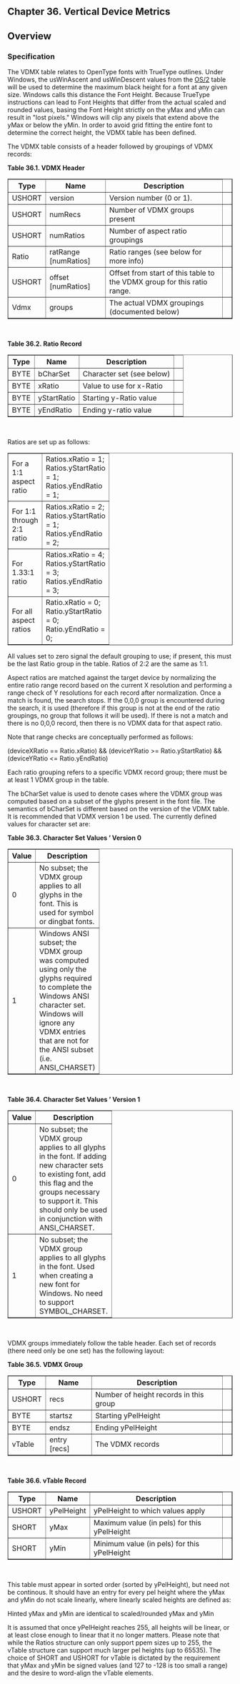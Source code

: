 <div xmlns="http://www.w3.org/1999/xhtml" role="" class="chapter"><div class="titlepage"><div><div><h2 class="title"><a name="chapter.VDMX"></a>Chapter 36. Vertical Device Metrics</h2></div></div></div><div role="fragment" class="section"><div class="titlepage"><div><div><h2 class="title" style="clear: both"><a name="idm114621842176"></a>Overview</h2></div></div></div><div role="specification" class="section"><div class="titlepage"><div><div><h3 class="title"><a name="section.36.1.1"></a>Specification</h3></div></div></div><p role="">The VDMX table relates to OpenType fonts with TrueType
        outlines. Under Windows, the usWinAscent and usWinDescent
        values from the <a role="" class="link" href="chapter.OS2.md" title="Chapter 11. OS/2 - OS/2 and Windows Metrics">OS/2</a> table will be used to
        determine the maximum black height for a font at any given
        size. Windows calls this distance the Font Height. Because
        TrueType instructions can lead to Font Heights that differ
        from the actual scaled and rounded values, basing the Font
        Height strictly on the yMax and yMin can result in "lost
        pixels."  Windows will clip any pixels that extend above the
        yMax or below the yMin. In order to avoid grid fitting the
        entire font to determine the correct height, the VDMX table
        has been defined.</p><p role="">The VDMX table consists of a header followed by
          groupings of VDMX records:</p><div class="table"><a name="idm114621838208"></a><p class="title"><strong>Table 36.1. VDMX Header</strong></p><div class="table-contents"><table role="" class="table" summary="VDMX Header" border="1"><colgroup><col/><col/><col/><col/></colgroup><thead><tr><th role="">Type</th><th role="">Name</th><th role="">Description</th><td class="auto-generated"> </td></tr></thead><tbody><tr><td role="">USHORT</td><td role="">version</td><td role="">Version number (0 or 1).</td><td class="auto-generated"> </td></tr><tr><td role="">USHORT</td><td role="">numRecs</td><td role="">Number of VDMX groups present</td><td class="auto-generated"> </td></tr><tr><td role="">USHORT</td><td role="">numRatios</td><td role="">Number of aspect ratio
              groupings</td><td class="auto-generated"> </td></tr><tr><td role="">Ratio</td><td role="">ratRange [numRatios]</td><td role="">Ratio ranges (see below for more
              info)</td><td class="auto-generated"> </td></tr><tr><td role="">USHORT</td><td role="">offset [numRatios]</td><td role="">Offset from start of this table to the VDMX
              group for this ratio range.</td><td class="auto-generated"> </td></tr><tr><td role="">Vdmx</td><td role="">groups</td><td role="">The actual VDMX groupings (documented below)
                </td><td class="auto-generated"> </td></tr></tbody></table></div></div><br class="table-break"/><div class="table"><a name="idm114621826880"></a><p class="title"><strong>Table 36.2. Ratio Record</strong></p><div class="table-contents"><table role="" class="table" summary="Ratio Record" border="1"><colgroup><col/><col/><col/><col/></colgroup><thead><tr><th role="">Type</th><th role="">Name</th><th role="">Description</th><td class="auto-generated"> </td></tr></thead><tbody><tr><td role="">BYTE</td><td role="">bCharSet</td><td role="">Character set (see below)</td><td class="auto-generated"> </td></tr><tr><td role="">BYTE</td><td role="">xRatio</td><td role="">Value to use for x-Ratio</td><td class="auto-generated"> </td></tr><tr><td role="">BYTE</td><td role="">yStartRatio</td><td role="">Starting y-Ratio value</td><td class="auto-generated"> </td></tr><tr><td role="">BYTE</td><td role="">yEndRatio</td><td role="">Ending y-ratio value</td><td class="auto-generated"> </td></tr></tbody></table></div></div><br class="table-break"/><p role="">Ratios are set up as follows:</p><div class="informaltable"><table role="" class="informaltable" border="1"><colgroup><col width="3cm"/><col width="3cm"/></colgroup><tbody><tr><td role="">For a 1:1 aspect ratio</td><td role="">Ratios.xRatio = 1; Ratios.yStartRatio = 1;
                  Ratios.yEndRatio = 1;</td></tr><tr><td role="">For 1:1 through 2:1 ratio</td><td role="">Ratios.xRatio = 2; Ratios.yStartRatio = 1;
                  Ratios.yEndRatio = 2;</td></tr><tr><td role="">For 1.33:1 ratio</td><td role="">Ratios.xRatio = 4; Ratios.yStartRatio = 3;
                  Ratios.yEndRatio = 3;</td></tr><tr><td role="">For all aspect ratios</td><td role="">Ratio.xRatio = 0; Ratio.yStartRatio = 0;
                  Ratio.yEndRatio = 0;</td></tr></tbody></table></div><p role="">All values set to zero signal the default grouping to
          use; if present, this must be the last Ratio group in the
          table. Ratios of 2:2 are the same as 1:1.</p><p role="">Aspect ratios are matched against the target device by
          normalizing the entire ratio range record based on the
          current X resolution and performing a range check of Y
          resolutions for each record after normalization. Once a
          match is found, the search stops. If the 0,0,0 group is
          encountered during the search, it is used (therefore if this
          group is not at the end of the ratio groupings, no group
          that follows it will be used). If there is not a match and
          there is no 0,0,0 record, then there is no VDMX data for
          that aspect ratio.</p><p role="">Note that range checks are conceptually performed as
        follows:</p><p role="">(deviceXRatio == Ratio.xRatio) &amp;&amp; (deviceYRatio
          &gt;= Ratio.yStartRatio) &amp;&amp; (deviceYRatio &lt;=
          Ratio.yEndRatio)</p><p role="">Each ratio grouping refers to a specific VDMX record
          group; there must be at least 1 VDMX group in the
          table.</p><p role="">The bCharSet value is used to denote cases where the
          VDMX group was computed based on a subset of the glyphs
          present in the font file. The semantics of bCharSet is
	  different based on the version of the VDMX table. It is
	  recommended that VDMX version 1 be used. The currently
	  defined values for character set are:</p><div class="table"><a name="idm114621806960"></a><p class="title"><strong>Table 36.3. Character Set Values ’ Version 0</strong></p><div class="table-contents"><table role="" class="table" summary="Character Set Values ’ Version 0" border="1"><colgroup><col width="3cm"/><col width="3cm"/></colgroup><thead><tr><th role="">Value</th><th role="">Description</th></tr></thead><tbody><tr><td role="">0</td><td role="">No subset; the VDMX group applies to all glyphs
                  in the font. This is used for symbol or dingbat
                  fonts.</td></tr><tr><td role="">1</td><td role="">Windows ANSI subset; the VDMX group was
                  computed using only the glyphs required to complete
                  the Windows ANSI character set. Windows will ignore
                  any VDMX entries that are not for the ANSI subset
                  (i.e. ANSI_CHARSET)</td></tr></tbody></table></div></div><br class="table-break"/><div class="table"><a name="idm114621799856"></a><p class="title"><strong>Table 36.4. Character Set Values ’ Version 1</strong></p><div class="table-contents"><table role="" class="table" summary="Character Set Values ’ Version 1" border="1"><colgroup><col width="3cm"/><col width="3cm"/></colgroup><thead><tr><th role="">Value</th><th role="">Description</th></tr></thead><tbody><tr><td role="">0</td><td role="">No subset; the VDMX group applies to all glyphs
                  in the font. If adding new character sets to
		  existing font, add this flag and the groups necessary
		  to support it. This should only be used in conjunction
		  with ANSI_CHARSET.</td></tr><tr><td role="">1</td><td role="">No subset; the VDMX group applies to all glyphs
                in the font. Used when creating a new font for
                Windows. No need to support SYMBOL_CHARSET.</td></tr></tbody></table></div></div><br class="table-break"/><p role="">VDMX groups immediately follow the table header. Each
          set of records (there need only be one set) has the
          following layout:</p><div class="table"><a name="idm114621792224"></a><p class="title"><strong>Table 36.5. VDMX Group</strong></p><div class="table-contents"><table role="" class="table" summary="VDMX Group" border="1"><colgroup><col/><col/><col/><col/></colgroup><thead><tr><th role="">Type</th><th role="">Name</th><th role="">Description</th><td class="auto-generated"> </td></tr></thead><tbody><tr><td role="">USHORT</td><td role="">recs</td><td role="">Number of height records in this
              group</td><td class="auto-generated"> </td></tr><tr><td role="">BYTE</td><td role="">startsz</td><td role="">Starting yPelHeight</td><td class="auto-generated"> </td></tr><tr><td role="">BYTE</td><td role="">endsz</td><td role="">Ending yPelHeight</td><td class="auto-generated"> </td></tr><tr><td role="">vTable</td><td role="">entry [recs]</td><td role="">The VDMX records</td><td class="auto-generated"> </td></tr></tbody></table></div></div><br class="table-break"/><div class="table"><a name="idm114621783984"></a><p class="title"><strong>Table 36.6. vTable Record</strong></p><div class="table-contents"><table role="" class="table" summary="vTable Record" border="1"><colgroup><col/><col/><col/><col/></colgroup><thead><tr><th role="">Type</th><th role="">Name</th><th role="">Description</th><td class="auto-generated"> </td></tr></thead><tbody><tr><td role="">USHORT</td><td role="">yPelHeight</td><td role="">yPelHeight to which values apply</td><td class="auto-generated"> </td></tr><tr><td role="">SHORT</td><td role="">yMax</td><td role="">Maximum value (in pels) for this yPelHeight</td><td class="auto-generated"> </td></tr><tr><td role="">SHORT</td><td role="">yMin</td><td role="">Minimum value (in pels) for this yPelHeight</td><td class="auto-generated"> </td></tr></tbody></table></div></div><br class="table-break"/><p role="">This table must appear in sorted order (sorted by
          yPelHeight), but need not be continous. It should have an
          entry for every pel height where the yMax and yMin do not
          scale linearly, where linearly scaled heights are defined
          as:</p><p role="">Hinted yMax and yMin are identical to scaled/rounded
          yMax and yMin</p><p role="">It is assumed that once yPelHeight reaches 255, all
          heights will be linear, or at least close enough to linear
          that it no longer matters. Please note that while the Ratios
          structure can only support ppem sizes up to 255, the vTable
          structure can support much larger pel heights (up to 65535).
          The choice of SHORT and USHORT for vTable is dictated by the
          requirement that yMax and yMin be signed values (and 127 to
          -128 is too small a range) and the desire to word-align the
          vTable elements.</p></div></div></div>